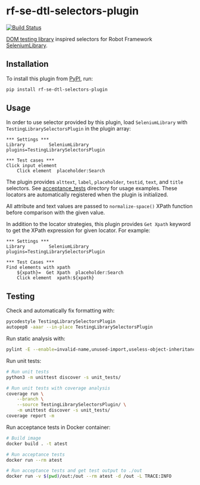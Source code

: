 # rf-se-dtl-selectors-plugin

[![Build Status](https://travis-ci.org/kangasta/rf-se-dtl-selectors-plugin.svg?branch=main)](https://travis-ci.org/kangasta/rf-se-dtl-selectors-plugin)

[DOM testing library](https://testing-library.com/) inspired selectors for Robot Framework [SeleniumLibrary](https://robotframework.org/SeleniumLibrary/).

## Installation

To install this plugin from [PyPI](https://pypi.org/project/rf-se-dtl-selectors-plugin/), run:

```bash
pip install rf-se-dtl-selectors-plugin
```

## Usage

In order to use selector provided by this plugin, load `SeleniumLibrary` with `TestingLibrarySelectorsPlugin` in the plugin array:

```robot
*** Settings ***
Library         SeleniumLibrary    plugins=TestingLibrarySelectorsPlugin

*** Test cases ***
Click input element
    Click element  placeholder:Search
```

The plugin provides `alttext`, `label`, `placeholder`, `testid`, `text`, and `title` selectors. See [acceptance_tests](./acceptance_tests) directory for usage examples. These locators are automatically registered when the plugin is initialized.

All attribute and text values are passed to `normalize-space()` XPath function before comparison with the given value.

In addition to the locator strategies, this plugin provides `Get Xpath` keyword to get the XPath expression for given locator. For example:

```robot
*** Settings ***
Library         SeleniumLibrary    plugins=TestingLibrarySelectorsPlugin

*** Test Cases ***
Find elements with xpath
    ${xpath}=  Get Xpath  placeholder:Search
    Click element  xpath:${xpath}
```

## Testing

Check and automatically fix formatting with:

```bash
pycodestyle TestingLibrarySelectorsPlugin
autopep8 -aaar --in-place TestingLibrarySelectorsPlugin
```

Run static analysis with:

```bash
pylint -E --enable=invalid-name,unused-import,useless-object-inheritance TestingLibrarySelectorsPlugin
```

Run unit tests:

```bash
# Run unit tests
python3 -m unittest discover -s unit_tests/

# Run unit tests with coverage analysis
coverage run \
    --branch \
    --source TestingLibrarySelectorsPlugin/ \
    -m unittest discover -s unit_tests/
coverage report -m
```

Run acceptance tests in Docker container:

```bash
# Build image
docker build . -t atest

# Run acceptance tests
docker run --rm atest

# Run acceptance tests and get test output to ./out
docker run -v $(pwd)/out:/out --rm atest -d /out -L TRACE:INFO
```
